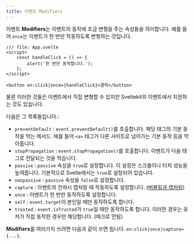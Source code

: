```yaml
---
title: 이벤트 Modifiers
---
```


이벤트 **Modifiers**는 이벤트의 동작에 조금 변형을 주는 속성들을 의미합니다. 예를 들어 `once`는 이벤트가 한 번만 작동하도록 변형하는 것입니다. 

```svelte
/// file: App.svelte
<script>
	const handleClick = () => {
		alert('한 번만 동작합니다.');
	};
</script>

<button on:click|once={handleClick}>클릭</button>
```



물론 이러한 것들은 이벤트에서 직접 변형할 수 있지만 Sveltekit의 이벤트에서 지원하는 것도 있습니다.

다음은 그 목록들입니다.:



- `preventDefault` : `event.preventDefault()`를 호출합니다. 해당 태그의 기본 동작을 막는 메서드. 예를 들어 `<a>` 태그가 다른 사이트로 넘어가는 기본 동작 등을 막아줍니다.
- `stopPropagation` : `event.stopPropagation()`를 호출합니다. 이벤트가 다음 태그로 전달되는 것을 막습니다.
- `passive` : `passive` 속성을 `true`로 설정합니다. 이 설정은 스크롤이나 터치 성능을 높여줍니다. 기본적으로 Svelte에서는 `true`로 설정되어 있습니다.
- `nonpassive` : `passive` 속성을 `false`로 설정합니다.
- `capture` :  이벤트의 전파시 캡처링 때 작동하도록 설정합니다. <a href="https://developer.mozilla.org/ko/docs/Learn/JavaScript/Building_blocks/Events#이벤트_버블링과_캡처" target="_blank">(버블링과 캡처링)</a>
- `once` : 이벤트가 한 번만 동작하도록 설정합니다.
- `self` : `event.target`이 본인일 때만 동작하도록 합니다.
- `trusted` : `event.isTrusted`가 `true`일 때만 동작하도록 합니다. 이러한 경우는 유저가 직접 동작한 경우만 해당합니다. (매크로 안됨)



**Modifiers**를 여러가지 쓰려면 다음과 같이 쓰면 됩니다. `on:click|once|capture={...}`.
